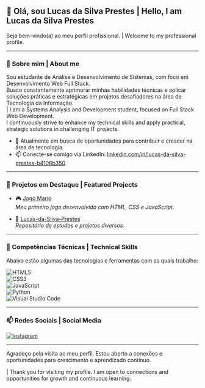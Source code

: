 ## 👋 Olá, sou Lucas da Silva Prestes | Hello, I am Lucas da Silva Prestes

Seja bem-vindo(a) ao meu perfil profissional. | Welcome to my professional profile.

---

### 💼 Sobre mim | About me

Sou estudante de Análise e Desenvolvimento de Sistemas, com foco em Desenvolvimento Web Full Stack.  
Busco constantemente aprimorar minhas habilidades técnicas e aplicar soluções práticas e estratégicas em projetos desafiadores na área de Tecnologia da Informação.  
| I am a Systems Analysis and Development student, focused on Full Stack Web Development.  
I continuously strive to enhance my technical skills and apply practical, strategic solutions in challenging IT projects.

- 🎯 Atualmente em busca de oportunidades para contribuir e crescer na área de tecnologia.  
- 📫 Conecte-se comigo via LinkedIn: [linkedin.com/in/lucas-da-silva-prestes-b4108b350](https://www.linkedin.com/in/lucas-da-silva-prestes-b4108b350)

---

### 🚀 Projetos em Destaque | Featured Projects

- 🎮 [Jogo Mario](https://lucas1308233.github.io/Mario-Game/)  
  *Meu primeiro jogo desenvolvido com HTML, CSS e JavaScript.*

- 📂 [Lucas-da-Silva-Prestes](https://github.com/Lucas1308233/Lucas-da-Silva-Prestes)  
  *Repositório de estudos e projetos diversos.*

---

### 🚀 Competências Técnicas | Technical Skills

Abaixo estão algumas das tecnologias e ferramentas com as quais trabalho:

![HTML5](https://img.shields.io/badge/HTML5-E34F26?style=for-the-badge&logo=html5&logoColor=white)  
![CSS3](https://img.shields.io/badge/CSS3-1572B6?style=for-the-badge&logo=css3&logoColor=white)  
![JavaScript](https://img.shields.io/badge/JavaScript-F7DF1E?style=for-the-badge&logo=javascript&logoColor=black)  
![Python](https://img.shields.io/badge/Python-3776AB?style=for-the-badge&logo=python&logoColor=white)  
![Visual Studio Code](https://img.shields.io/badge/VS%20Code-007ACC?style=for-the-badge&logo=visual-studio-code&logoColor=white)

---

### 📫 Redes Sociais | Social Media

[![Instagram](https://img.shields.io/badge/Instagram-E4405F?style=for-the-badge&logo=instagram&logoColor=white)](https://instagram.com/lczxlv13)  

---

Agradeço pela visita ao meu perfil. Estou aberto a conexões e oportunidades para crescimento e aprendizado contínuo.  

| Thank you for visiting my profile. I am open to connections and opportunities for growth and continuous learning.
